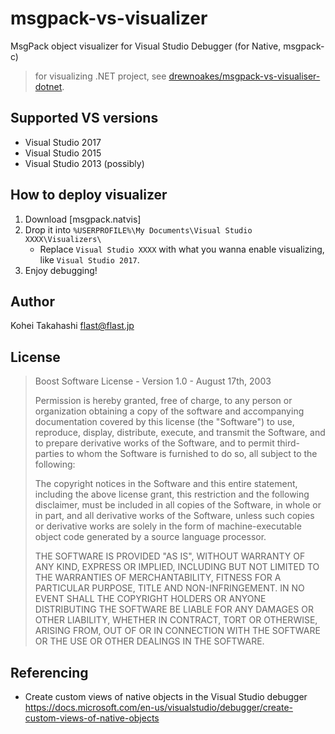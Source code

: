 # msgpack-vs-visualizer

MsgPack object visualizer for Visual Studio Debugger (for Native, msgpack-c)

> for visualizing .NET project, see [drewnoakes/msgpack-vs-visualiser-dotnet](https://github.com/drewnoakes/msgpack-vs-visualiser-dotnet).

## Supported VS versions

- Visual Studio 2017
- Visual Studio 2015
- Visual Studio 2013 (possibly)

## How to deploy visualizer

1. Download [msgpack.natvis]
2. Drop it into `%USERPROFILE%\My Documents\Visual Studio XXXX\Visualizers\`
    - Replace `Visual Studio XXXX` with what you wanna enable visualizing, like `Visual Studio 2017`.
3. Enjoy debugging!

## Author

Kohei Takahashi <flast@flast.jp>

## License

> Boost Software License - Version 1.0 - August 17th, 2003
> 
> Permission is hereby granted, free of charge, to any person or organization
> obtaining a copy of the software and accompanying documentation covered by
> this license (the "Software") to use, reproduce, display, distribute,
> execute, and transmit the Software, and to prepare derivative works of the
> Software, and to permit third-parties to whom the Software is furnished to
> do so, all subject to the following:
> 
> The copyright notices in the Software and this entire statement, including
> the above license grant, this restriction and the following disclaimer,
> must be included in all copies of the Software, in whole or in part, and
> all derivative works of the Software, unless such copies or derivative
> works are solely in the form of machine-executable object code generated by
> a source language processor.
> 
> THE SOFTWARE IS PROVIDED "AS IS", WITHOUT WARRANTY OF ANY KIND, EXPRESS OR
> IMPLIED, INCLUDING BUT NOT LIMITED TO THE WARRANTIES OF MERCHANTABILITY,
> FITNESS FOR A PARTICULAR PURPOSE, TITLE AND NON-INFRINGEMENT. IN NO EVENT
> SHALL THE COPYRIGHT HOLDERS OR ANYONE DISTRIBUTING THE SOFTWARE BE LIABLE
> FOR ANY DAMAGES OR OTHER LIABILITY, WHETHER IN CONTRACT, TORT OR OTHERWISE,
> ARISING FROM, OUT OF OR IN CONNECTION WITH THE SOFTWARE OR THE USE OR OTHER
> DEALINGS IN THE SOFTWARE.

## Referencing

- Create custom views of native objects in the Visual Studio debugger
  <https://docs.microsoft.com/en-us/visualstudio/debugger/create-custom-views-of-native-objects>
